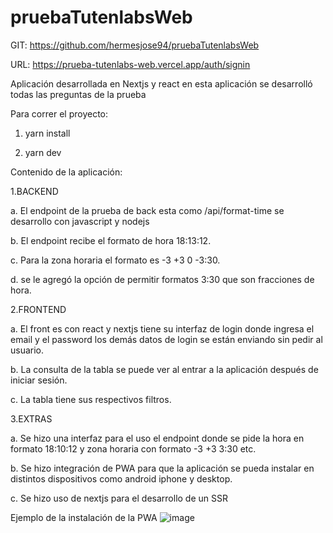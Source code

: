 # pruebaTutenlabsWeb

GIT: https://github.com/hermesjose94/pruebaTutenlabsWeb

URL: https://prueba-tutenlabs-web.vercel.app/auth/signin

Aplicación desarrollada en Nextjs y react en esta aplicación se desarrolló todas las preguntas de la prueba

Para correr el proyecto:

1. yarn install

2. yarn dev

Contenido de la aplicación:

1.BACKEND

   a. El endpoint de la prueba de back esta como /api/format-time se desarrollo con javascript y nodejs

   b. El endpoint recibe el formato de hora 18:13:12.

   c. Para la zona horaria el formato es -3 +3 0 -3:30.

   d. se le agregó la opción de permitir formatos 3:30 que son fracciones de hora.

2.FRONTEND

   a. El front es con react y nextjs tiene su interfaz de login donde ingresa el email y el password los demás datos de login se están enviando sin pedir al usuario.

   b. La consulta de la tabla se puede ver al entrar a la aplicación después de iniciar sesión.

   c. La tabla tiene sus respectivos filtros.

3.EXTRAS

   a. Se hizo una interfaz para el uso el endpoint donde se pide la hora en formato 18:10:12 y zona horaria con formato -3 +3 3:30 etc.

   b. Se hizo integración de PWA para que la aplicación se pueda instalar en distintos dispositivos como android iphone y desktop.

   c. Se hizo uso de nextjs para el desarrollo de un SSR

Ejemplo de la instalación de la PWA
![image](https://user-images.githubusercontent.com/6374407/124040902-d16f6f00-d9d3-11eb-9b9a-b512dccebadb.png)


   
